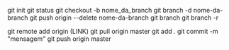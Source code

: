 git init <!-- Cria um repositório vazio -->
git status <!-- Verifar status do repositório -->
git checkout -b nome_da_branch <!-- Cria uma nova branch -->
git branch -d nome-da-branch <!-- Deleta a branch local, mas apenas se ela já tiver sido mergeada para a branch atual ou para outra branch. Caso queira forçar, basta mudar o -d para -D -->
git push origin --delete nome-da-branch <!-- Deleta a branch remota (nuvem) -->
git branch <!-- Verifica a branch atual -->
git branch -r <!-- Lista as branchs remotas -->

<!-- Primeiros passos -->
git remote add origin (LINK) <!-- Associa o endereço do repositório da nuvem no computador -->
git pull origin master <!-- Atualiza o seu repositório no computado -->
git add . <!-- Adiciona todos os arquivos na pasta que vai ser enviada para a nuvem -->
git commit -m "mensagem" <!-- Mensagem de commit -->
git push origin master  <!-- Nome do repositório princial no github -->